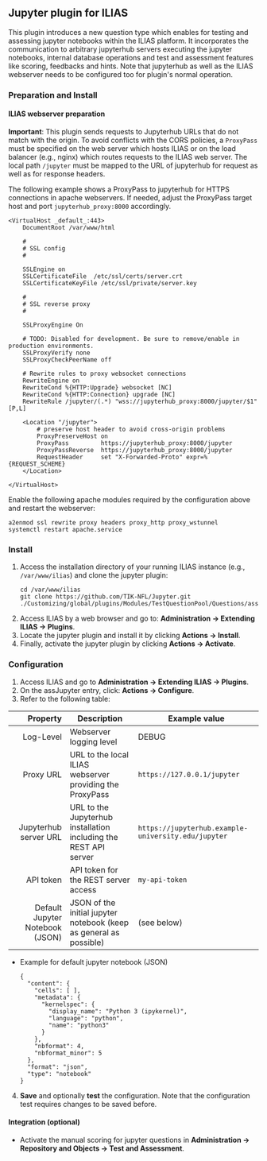 ## Jupyter plugin for ILIAS

This plugin introduces a new question type which enables for testing and assessing jupyter notebooks within the ILIAS platform.
It incorporates the communication to arbitrary jupyterhub servers executing the jupyter notebooks, internal database operations and test and assessment features like scoring, feedbacks and hints.
Note that jupyterhub as well as the ILIAS webserver needs to be configured too for plugin's normal operation.

### Preparation and Install

#### ILIAS webserver preparation
__Important__: This plugin sends requests to Jupyterhub URLs that do not match with the origin.
To avoid conflicts with the CORS policies, a `ProxyPass` must be specified on the web server which hosts ILIAS or on the load balancer (e.g., nginx) which routes requests to the ILIAS web server.
The local path `/jupyter` must be mapped to the URL of jupyterhub for request as well as for response headers.

The following example shows a ProxyPass to jupyterhub for HTTPS connections in apache webservers.
If needed, adjust the ProxyPass target host and port `jupyterhub_proxy:8000` accordingly.

```apacheconf
<VirtualHost _default_:443>
    DocumentRoot /var/www/html

    #
    # SSL config
    #

    SSLEngine on
    SSLCertificateFile	/etc/ssl/certs/server.crt
    SSLCertificateKeyFile /etc/ssl/private/server.key

    #
    # SSL reverse proxy
    #

    SSLProxyEngine On

    # TODO: Disabled for development. Be sure to remove/enable in production environments.
    SSLProxyVerify none
    SSLProxyCheckPeerName off

    # Rewrite rules to proxy websocket connections
    RewriteEngine on
    RewriteCond %{HTTP:Upgrade} websocket [NC]
    RewriteCond %{HTTP:Connection} upgrade [NC]
    RewriteRule /jupyter/(.*) "wss://jupyterhub_proxy:8000/jupyter/$1" [P,L]

    <Location "/jupyter">
        # preserve host header to avoid cross-origin problems
        ProxyPreserveHost on
        ProxyPass         https://jupyterhub_proxy:8000/jupyter
        ProxyPassReverse  https://jupyterhub_proxy:8000/jupyter
        RequestHeader     set "X-Forwarded-Proto" expr=%{REQUEST_SCHEME}
    </Location>

</VirtualHost>
```

Enable the following apache modules required by the configuration above and restart the webserver:
```
a2enmod ssl rewrite proxy headers proxy_http proxy_wstunnel
systemctl restart apache.service
```

### Install
1. Access the installation directory of your running ILIAS instance (e.g.,  `/var/www/ilias`) and clone the jupyter plugin:
    ```
    cd /var/www/ilias
    git clone https://github.com/TIK-NFL/Jupyter.git ./Customizing/global/plugins/Modules/TestQuestionPool/Questions/assJupyter
    ```
2. Access ILIAS by a web browser and go to:  **Administration  →  Extending ILIAS  →  Plugins**.
3. Locate the jupyter plugin and install it by clicking **Actions → Install**.
4. Finally, activate the jupyter plugin by clicking **Actions → Activate**.

### Configuration
1. Access ILIAS and go to  **Administration  →  Extending ILIAS  →  Plugins**.
2. On the  assJupyter  entry, click:  **Actions  →  Configure**.
3. Refer to the following table:
    
|                        Property | Description                                                        | Example value                                       |
|--------------------------------:|--------------------------------------------------------------------|-----------------------------------------------------|
|                       Log-Level | Webserver logging level                                            | DEBUG                                               |
|                       Proxy URL | URL to the local ILIAS webserver providing the ProxyPass           | `https://127.0.0.1/jupyter`                         |
|           Jupyterhub server URL | URL to the Jupyterhub installation including the REST API server   | `https://jupyterhub.example-university.edu/jupyter` |
|                       API token | API token for the REST server access                               | `my-api-token`                                      |
| Default Jupyter Notebook (JSON) | JSON of the initial jupyter notebook (keep as general as possible) | (see below)                                         |

- Example for default jupyter notebook (JSON)
   ```
   {
     "content": {
       "cells": [ ],
       "metadata": {
         "kernelspec": {
           "display_name": "Python 3 (ipykernel)",
           "language": "python",
           "name": "python3"
         }
       },
       "nbformat": 4,
       "nbformat_minor": 5
     },
     "format": "json",
     "type": "notebook"
   }
   ```
4. **Save** and optionally **test** the configuration. Note that the configuration test requires changes to be saved before.

#### Integration (optional)
- Activate the manual scoring for jupyter questions in **Administration → Repository and Objects → Test and Assessment**.